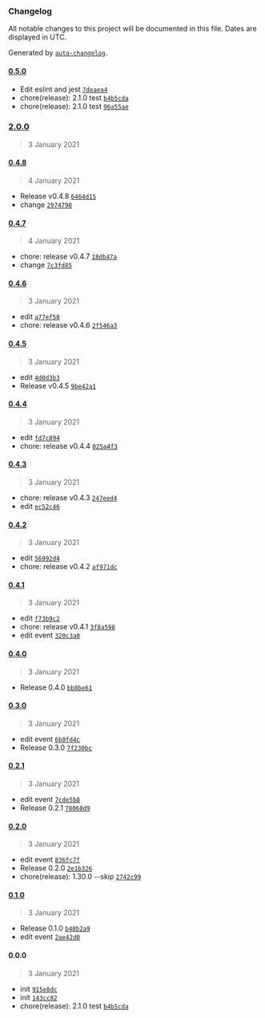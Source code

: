 ### Changelog

All notable changes to this project will be documented in this file. Dates are displayed in UTC.

Generated by [`auto-changelog`](https://github.com/CookPete/auto-changelog).

#### [0.5.0](https://github.com/undind/react-button/compare/2.0.0...0.5.0)

- Edit eslint and jest [`7deaea4`](https://github.com/undind/react-button/commit/7deaea4519f3e7681e55d397836801effbd37e0b)
- chore(release): 2.1.0 test [`b4b5cda`](https://github.com/undind/react-button/commit/b4b5cda2498f881dd6151d5ca7c7c20e17779e9a)
- chore(release): 2.1.0 test [`96a55ae`](https://github.com/undind/react-button/commit/96a55ae7d21ac2d2120559551b4f7dc89073061f)

### [2.0.0](https://github.com/undind/react-button/compare/0.4.8...2.0.0)

> 3 January 2021

#### [0.4.8](https://github.com/undind/react-button/compare/0.4.7...0.4.8)

> 4 January 2021

- Release v0.4.8 [`6464d15`](https://github.com/undind/react-button/commit/6464d15296c3cc3e718aaaaebe4761f2692f9dab)
- change [`2974798`](https://github.com/undind/react-button/commit/2974798de0793f29741782f8fda1cd765f673e49)

#### [0.4.7](https://github.com/undind/react-button/compare/0.4.6...0.4.7)

> 4 January 2021

- chore: release v0.4.7 [`18db47a`](https://github.com/undind/react-button/commit/18db47a19d0bd219c32059ef2ff562b361196024)
- change [`7c3fd85`](https://github.com/undind/react-button/commit/7c3fd85a860acde8e7f0c8df8c0864586268521e)

#### [0.4.6](https://github.com/undind/react-button/compare/0.4.5...0.4.6)

> 3 January 2021

- edit [`a77ef58`](https://github.com/undind/react-button/commit/a77ef58f66fe894d115d202202b8cd4f7792769a)
- chore: release v0.4.6 [`2f546a3`](https://github.com/undind/react-button/commit/2f546a33270884531f88b223c924b130878538bc)

#### [0.4.5](https://github.com/undind/react-button/compare/0.4.4...0.4.5)

> 3 January 2021

- edit [`4d0d3b3`](https://github.com/undind/react-button/commit/4d0d3b34c96a642ec589715ce6ca9cfab2ba27d5)
- Release v0.4.5 [`9be42a1`](https://github.com/undind/react-button/commit/9be42a19b08fa8f9f485bf2d4c39477fd31befd5)

#### [0.4.4](https://github.com/undind/react-button/compare/0.4.3...0.4.4)

> 3 January 2021

- edit [`fd7c894`](https://github.com/undind/react-button/commit/fd7c894e43e230abd8c2807db89e211a04db684c)
- chore: release v0.4.4 [`025a4f3`](https://github.com/undind/react-button/commit/025a4f36c32ca67bf89eff0f3d266665119a41c3)

#### [0.4.3](https://github.com/undind/react-button/compare/0.4.2...0.4.3)

> 3 January 2021

- chore: release v0.4.3 [`247eed4`](https://github.com/undind/react-button/commit/247eed4d3b3bd5834b1ccef014138ef6174377d9)
- edit [`ec52c46`](https://github.com/undind/react-button/commit/ec52c46217573c91c3f8555054aabc7ce33ceee1)

#### [0.4.2](https://github.com/undind/react-button/compare/0.4.1...0.4.2)

> 3 January 2021

- edit [`56992d4`](https://github.com/undind/react-button/commit/56992d4141725e9262f7d2e6882d5375b060662d)
- chore: release v0.4.2 [`af971dc`](https://github.com/undind/react-button/commit/af971dce45667e22c678443f855f66f18e8b532d)

#### [0.4.1](https://github.com/undind/react-button/compare/0.4.0...0.4.1)

> 3 January 2021

- edit [`f73b9c2`](https://github.com/undind/react-button/commit/f73b9c29d78fd21862066b464cb99ea39ce9546e)
- chore: release v0.4.1 [`3f8a598`](https://github.com/undind/react-button/commit/3f8a5980c8164be8234c7d4aae6ca41a1325ca4c)
- edit event [`320c3a8`](https://github.com/undind/react-button/commit/320c3a81d2ec72145ea21604c3ddeb6d45bf32d1)

#### [0.4.0](https://github.com/undind/react-button/compare/0.3.0...0.4.0)

> 3 January 2021

- Release 0.4.0 [`bb8be61`](https://github.com/undind/react-button/commit/bb8be6181d7269f1391bfdfb9a8269634d8908ac)

#### [0.3.0](https://github.com/undind/react-button/compare/0.2.1...0.3.0)

> 3 January 2021

- edit event [`6b0fd4c`](https://github.com/undind/react-button/commit/6b0fd4cf570bb15454e0c23723c7ff738c3d32b8)
- Release 0.3.0 [`7f230bc`](https://github.com/undind/react-button/commit/7f230bc637425d327594319595f28456b47e3e67)

#### [0.2.1](https://github.com/undind/react-button/compare/0.2.0...0.2.1)

> 3 January 2021

- edit event [`7cde5b8`](https://github.com/undind/react-button/commit/7cde5b8eba3067beffea6a5f538917388149ca5e)
- Release 0.2.1 [`78068d9`](https://github.com/undind/react-button/commit/78068d90ad56f924c35e1b526c6271a9dc2042bf)

#### [0.2.0](https://github.com/undind/react-button/compare/0.1.0...0.2.0)

> 3 January 2021

- edit event [`836fc7f`](https://github.com/undind/react-button/commit/836fc7f7b9c48132c0c0af280a4c8f1b067275c2)
- Release 0.2.0 [`2e1b326`](https://github.com/undind/react-button/commit/2e1b3264abd58a7dfd843bba91a67ee77abb14d5)
- chore(release): 1.30.0 --skip [`2742c99`](https://github.com/undind/react-button/commit/2742c99d093dd014e6e5df9ab501c557e9536f1a)

#### [0.1.0](https://github.com/undind/react-button/compare/0.0.0...0.1.0)

> 3 January 2021

- Release 0.1.0 [`b48b2a9`](https://github.com/undind/react-button/commit/b48b2a91a1abbb7a923cde31c4ca7d0f51c8f0a7)
- edit event [`2ae42d0`](https://github.com/undind/react-button/commit/2ae42d0f9835f7f4821a0a7f4f08f6e50134e6e2)

#### 0.0.0

> 3 January 2021

- init [`915e8dc`](https://github.com/undind/react-button/commit/915e8dc7d3ace0833066ea470dcc8078652964bc)
- init [`143cc82`](https://github.com/undind/react-button/commit/143cc829fa702c1014480adb79fd6788bedfb64b)
- chore(release): 2.1.0 test [`b4b5cda`](https://github.com/undind/react-button/commit/b4b5cda2498f881dd6151d5ca7c7c20e17779e9a)
